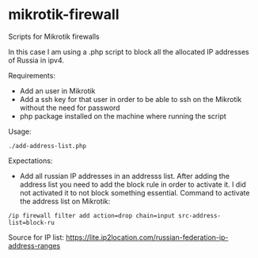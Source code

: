 # mikrotik-firewall
Scripts for Mikrotik firewalls

In this case I am using a .php script to block all the allocated IP addresses of Russia in ipv4.

Requirements:

- Add an user in Mikrotik
- Add a ssh key for that user in order to be able to ssh on the Mikrotik without the need for password
- php package installed on the machine where running the script

Usage:

```
./add-address-list.php
```
Expectations:
- Add all russian IP addresses in an addresss list.
After adding the address list you need to add the block rule in order to activate it.
I did not activated it to not block something essential.
Command to activate the address list on Mikrotik:
```
/ip firewall filter add action=drop chain=input src-address-list=block-ru
```
Source for IP list: https://lite.ip2location.com/russian-federation-ip-address-ranges
